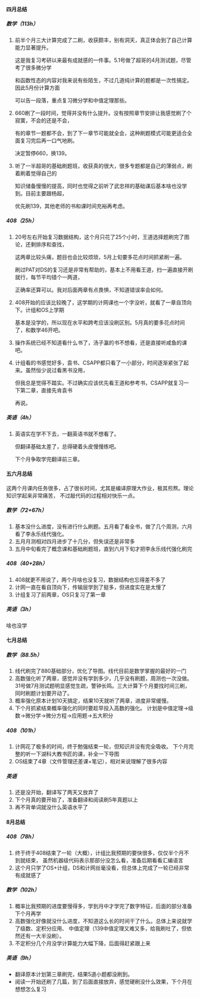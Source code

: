 #### 四月总结

##### 数学（113h）

1. 前半个月三大计算完成了二刷，收获颇丰，别有洞天，真正体会到了自己计算能力显著提升。

   这是我复习考研以来最有成就感的一件事。5.1号做了超哥的4月测试题，尽管考了很多微分学

   和函数性态的内容对我来说有些陌生，不过几道纯计算的题都是一次性搞定。因此5月份计算方面

   可以告一段落，重点复习微分学和中值定理那些。

2. 660刷了一段时间，觉得并没有什么提升。没有按照章节安排让我感觉刷了个寂寞，不会的还是不会，

   有的章节一题都不会，到了下一章节可能就全会，这种刷题模式可能更适合全面复习完后再一口气地刷。

   决定暂停660，换139。

3. 听了一半超哥的基础刷题班，收获真的很大，很多专题都是自己的薄弱点，刷着刷着觉得自己的

   知识储备慢慢的提高，同时也觉得之前听了武忠祥的基础课后基本啥也没学到。目前主要跟杨超，

   优先刷139，其他老师的书和课时间充裕再考虑。



##### 408（25h）

1. 20号左右开始复习数据结构，这个月只花了25个小时，王道选择题刷完了图论，还剩排序和查找，

   这两章比较头痛，题目也会比较烦琐，5月上旬要多花点时间抓紧刷一遍。

   刷过PAT对DS的复习还是非常有帮助的，基本上不用看王道，扫一遍直接开刷就行，每节平均错个一两道，

   正确率还算可以。我对后面两章有点畏惧，不知道错误率会如何。

2. 408开始的应该比较晚了，这学期的计网课也一个字没听，就看了一章自顶向下。计组和OS上学期

   基本是没学的，所以现在水平和跨考应该没刷区别。5月真的要多花点时间了，和数学46开吧。

3. 操作系统已经不知道看什么书了，汤子瀛的书不想看，还是直接听咸鱼的课吧。

4. 计组看的书感觉好多，袁书、CSAPP都只看了一小部分，时间逐渐紧张了起来。虽然恒少说过看黑书没用，

   但我总是觉得不踏实。不过确实应该优先看王道和参考书，CSAPP就复习一下第二章，直接先肯袁书

   再说。



##### 英语（4h）

1. 英语实在学不下去，一翻英语书就不想看了。

   但翻译基础太差了，总得硬着头皮慢慢练吧。

   下个月争取学完翻译前三章。







#### 五六月总结

这两个月课内任务很多，占了很长时间，尤其是编译原理大作业，极其煎熬。理论知识学起来非常痛苦，
不过敲代码的过程相对快乐一点。

##### 数学（72+67h）

1. 基本没什么进度，没有进行什么刷题。五月看了看全书，做了几个周测，六月看了李永乐线代强化。
2. 五月月测相对四月进步了十几分，但失误还是非常多
3. 五月中旬看完了概念课和基础刷题班，直到六月下旬才把李永乐线代强化刷完

##### 408（40+28h）

1. 408就更不用说了，两个月啥也没复习，数据结构也忘得差不多了
2. 计网一直在看自顶向下，传输层学到了挺多，但进度实在是太慢了
3. 计组复习了前两章，OS只复习了第一章

##### 英语（3h）

啥也没学






#### 七月总结

##### 数学（88.5h）

1. 线代刷完了880基础部分，优化了导图。线代目前是数学掌握的最好的一门
2. 高数强化听了两章，感觉并没有学到多少，几乎没有刷题，周测也一次没做。
   31号做7月测试题明显感觉生疏，警钟长鸣。三大计算下个月要找时间三刷，
   同时刷题计划要开动了。
3. 概率强化原本计划10天搞定，结果10天就听了两章，进度非常缓慢。
4. 下个月抓紧结束概率强化的同时要趁早投入高数的强化。
   计划是中值定理->级数->微分学->微分方程->应用题->五大积分

##### 408（101h）

1. 计网花了极多的时间，终于勉强结束一轮，但知识并没有完全吸收。
   下个月完整的听一下湖科大教书匠的课，补全一下导图
2. OS结束了4章（文件管理还差课+笔记），相对来说理解了很多内容

##### 英语

1. 还是没开始，翻译写了两天又放弃了
2. 下个月真的要开始了，准备翻译和阅读刷5年真题以上
3. 再不背单词就没什么英语水平了





#### 8月总结

##### 408（78h）

1. 终于终于408结束了一轮（大概），计组比我预期的要快很多，仅仅半个月不到就结束，
   虽然机器级代码表示那部分没怎么看，准备后期看看汇编语言
2. 这个月只学了OS+计组，DS和计网丝毫没看，但总体上完成了一轮已经非常有成就感了

##### 数学（102h）

1. 概率比我预期的进度要慢得多，学到月中才学完了数字特征，后面的部分准备下个月再学
2. 高数强化好像就没什么进度，不知道这么长的时间干了什么。总体上来说就学了级数、定积分应用、
   中值定理（139中值定理又难又多，给我刷吐了，但依然还有一大半没刷）。
3. 不定积分几个月没学计算能力大幅下降，后面得赶紧跟上来

##### 英语（9h）

+ 翻译原本计划第三章刷完，结果5道小题都没刷到。
+ 阅读一开始还刷了几篇，到了后面直接放弃，感觉硬刷没什么效果，下个月在想想怎么复习



























